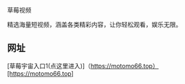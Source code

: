 草莓视频

精选海量短视频，涵盖各类精彩内容，让你轻松观看，娱乐无限。

## 网址

[草莓宇宙入口1(点这里进入)]（https://motomo66.top）[https://motomo66.top]
